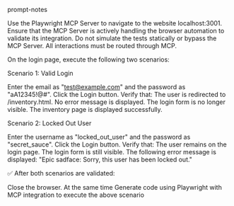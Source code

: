 prompt-notes

Use the Playwright MCP Server to navigate to the website localhost:3001. Ensure that the MCP Server is actively handling the browser automation to validate its integration. Do not simulate the tests statically or bypass the MCP Server. All interactions must be routed through MCP.

On the login page, execute the following two scenarios:

Scenario 1: Valid Login

Enter the email as "test@example.com" and the password as "aA12345!@#".
Click the Login button.
Verify that:
The user is redirected to /inventory.html.
No error message is displayed.
The login form is no longer visible.
The inventory page is displayed successfully.

Scenario 2: Locked Out User

Enter the username as "locked_out_user" and the password as "secret_sauce".
Click the Login button.
Verify that:
The user remains on the login page.
The login form is still visible.
The following error message is displayed:
"Epic sadface: Sorry, this user has been locked out."

✅ After both scenarios are validated:

Close the browser.
At the same time Generate code using Playwright with MCP integration to execute the above scenario